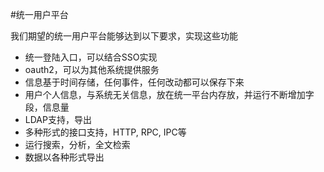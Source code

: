 #统一用户平台

我们期望的统一用户平台能够达到以下要求，实现这些功能
 - 统一登陆入口，可以结合SSO实现
 - oauth2，可以为其他系统提供服务
 - 信息基于时间存储，任何事件，任何改动都可以保存下来
 - 用户个人信息，与系统无关信息，放在统一平台内存放，并运行不断增加字段，信息量
 - LDAP支持，导出
 - 多种形式的接口支持，HTTP, RPC, IPC等
 - 运行搜索，分析，全文检索
 - 数据以各种形式导出
 